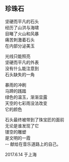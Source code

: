 ## 珍珠石
坚硬而平凡的石头<br>
经历了山洪与海啸<br>
目睹了火山和风暴<br>
痛苦刺激着石头<br>
在内部分泌美玉<br>

光线只能照亮<br>
坚硬而平凡的外表<br>
没有什么能注意到<br>
石头缺失的一角<br>

暴雨的冲刷<br>
马蹄的践踏<br>
绿色的温玉，渐渐显露<br>
天空的七彩雨没法改变<br>
它的颜色<br>

石头最终被带到了珠宝匠的面前<br>
无论是谁发现了它<br>
镂空的雕塑<br>
是文明的一霞<br>
-- 献给在音乐道路上的自己。<br>

2017.6.14 于上海<br>
